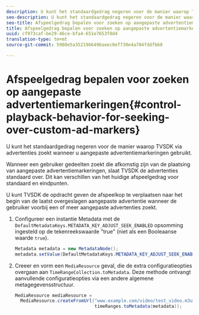 ```yaml
---
description: U kunt het standaardgedrag negeren voor de manier waarop TVSDK via advertenties zoekt wanneer u aangepaste advertentiemarkeringen gebruikt.
seo-description: U kunt het standaardgedrag negeren voor de manier waarop TVSDK via advertenties zoekt wanneer u aangepaste advertentiemarkeringen gebruikt.
seo-title: Afspeelgedrag bepalen voor zoeken op aangepaste advertentiemarkeringen
title: Afspeelgedrag bepalen voor zoeken op aangepaste advertentiemarkeringen
uuid: cf973caf-be29-46ce-bfa4-651e7653f8d4
translation-type: tm+mt
source-git-commit: 5908e5a3521966496aeec0ef730e4a704fddfb68

---
```



# Afspeelgedrag bepalen voor zoeken op aangepaste advertentiemarkeringen{#control-playback-behavior-for-seeking-over-custom-ad-markers}

U kunt het standaardgedrag negeren voor de manier waarop TVSDK via advertenties zoekt wanneer u aangepaste advertentiemarkeringen gebruikt.

Wanneer een gebruiker gedeelten zoekt die afkomstig zijn van de plaatsing van aangepaste advertentiemarkeringen, slaat TVSDK de advertenties standaard over. Dit kan verschillen van het huidige afspeelgedrag voor standaard en eindpunten.

U kunt TVSDK de opdracht geven de afspeelkop te verplaatsen naar het begin van de laatst overgeslagen aangepaste advertentie wanneer de gebruiker voorbij een of meer aangepaste advertenties zoekt.

1. Configureer een instantie Metadata met de `DefaultMetadataKeys.METADATA_KEY_ADJUST_SEEK_ENABLED` opsomming ingesteld op de tekenreekswaarde &quot;true&quot; (niet als een Booleaanse waarde `true`).

   ```java
   Metadata metadata = new MetadataNode(); 
   metadata.setValue(DefaultMetadataKeys.METADATA_KEY_ADJUST_SEEK_ENABLED.getValue(),"true");
   ```

1. Creeer en vorm een `MediaResource` geval, die de extra configuratieopties overgaan aan `TimeRangeCollection.toMetadata`. Deze methode ontvangt aanvullende configuratieopties via een andere algemene metagegevensstructuur.

   ```java
   MediaResource mediaResource =  
     MediaResource.createFromUrl("www.example.com/video/test_video.m3u8", 
                                 timeRanges.toMetadata(metadata));
   ```

